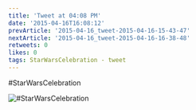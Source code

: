 ```yaml
---
title: 'Tweet at 04:08 PM'
date: '2015-04-16T16:08:12'
prevArticle: '2015-04-16_tweet-2015-04-16-15-43-47'
nextArticle: '2015-04-16_tweet-2015-04-16-16-38-48'
retweets: 0
likes: 0
tags: StarWarsCelebration - tweet
---
```

#StarWarsCelebration

![#StarWarsCelebration](/images/insta_08.jpg "#StarWarsCelebration")